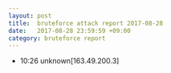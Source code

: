 ```yaml
---
layout: post
title:  bruteforce attack report 2017-08-28
date:   2017-08-28 23:59:59 +09:00
category: bruteforce report
---
```


* 10:26 unknown[163.49.200.3]
